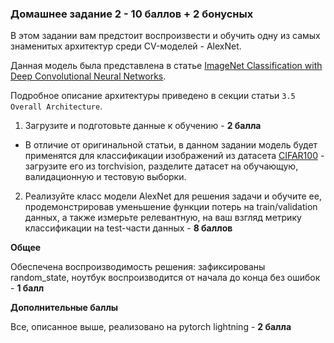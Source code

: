 ### Домашнее задание 2 - 10 баллов + 2 бонусных

В этом задании вам предстоит воспроизвести и обучить одну из самых знаменитых архитектур среди CV-моделей - AlexNet.

Данная модель была представлена в статье [ImageNet Classification with Deep Convolutional
Neural Networks](https://proceedings.neurips.cc/paper_files/paper/2012/file/c399862d3b9d6b76c8436e924a68c45b-Paper.pdf).

Подробное описание архитектуры приведено в секции статьи `3.5 Overall Architecture`.

1. Загрузите и подготовьте данные к обучению - **2 балла**
  - В отличие от оригинальной статьи, в данном задании модель будет применятся для классификации изображений из датасета [CIFAR100](https://pytorch.org/vision/main/generated/torchvision.datasets.CIFAR100.html#torchvision.datasets.CIFAR100) - загрузите его из torchvision, разделите датасет на обучающую, валидационную и тестовую выборки.
2. Реализуйте класс модели AlexNet для решения задачи и обучите ее, продемонстрировав уменьшение функции потерь на train/validation данных, а также измерьте релевантную, на ваш взгляд метрику классификации на test-части данных - **8 баллов**


**Общее**

Обеспечена воспроизводимость решения: зафиксированы random_state, ноутбук воспроизводится от начала до конца без ошибок - **1 балл**


**Дополнительные баллы**

Все, описанное выше, реализовано на pytorch lightning - **2 балла**

